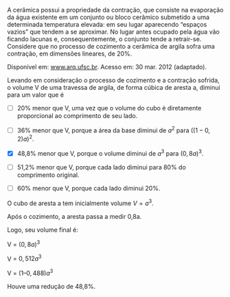 

A cerâmica possui a propriedade da contração, que consiste na evaporação da água existente em um conjunto ou bloco cerâmico submetido a uma determinada temperatura elevada: em seu lugar aparecendo “espaços vazios” que tendem a se aproximar. No lugar antes ocupado pela água vão ficando lacunas e, consequentemente, o conjunto tende a retrair-se. Considere que no processo de cozimento a cerâmica de argila sofra uma contração, em dimensões lineares, de 20%.

Disponível em: www.arq.ufsc.br. Acesso em: 30 mar. 2012 (adaptado).

Levando em consideração o processo de cozimento e a contração sofrida, o volume V de uma travessa de argila, de forma cúbica de aresta a, diminui para um valor que é



- [ ] 20% menor que V, uma vez que o volume do cubo é diretamente proporcional ao comprimento de seu lado.
- [ ] 36% menor que V, porque a área da base diminui de $a^2$ para $((1 − 0,2)a)^2$.
- [x] 48,8% menor que V, porque o volume diminui de $a^3$ para $(0,8a)^3$.
- [ ] 51,2% menor que V, porque cada lado diminui para 80% do comprimento original.
- [ ] 60% menor que V, porque cada lado diminui 20%.


O cubo de aresta a tem inicialmente volume $V = a^3$.

Após o cozimento, a aresta passa a medir 0,8a.

Logo, seu volume final é:

V = $(0,8a)^3$

V = $0,512a^3$

V = $(1 – 0,488)a^3$

Houve uma redução de 48,8%.

        